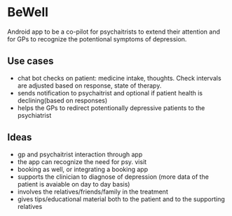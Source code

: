 # BeWell
Android app to be a co-pilot for psychaitrists to extend their attention and for GPs to recognize the potentional symptoms of depression.

## Use cases
- chat bot checks on patient: medicine intake, thoughts. Check intervals are adjusted based on response, state of therapy.
- sends notification to psychaitrist and optional if patient health is declining(based on responses)
- helps the GPs to redirect potentionally depressive patients to the psychiatrist

## Ideas
- gp and psychaitrist interaction through app
- the app can recognize the need for psy. visit
- booking as well, or integrating a booking app
- supports the clinician to diagnose of depression (more data of the patient is avaiable on day to day basis)
- involves the relatives/friends/family in the treatment
- gives tips/educational material both to the patient and to the supporting relatives 
